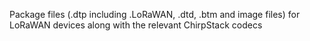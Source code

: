Package files (.dtp including .LoRaWAN, .dtd, .btm and image files) for LoRaWAN devices along with the relevant ChirpStack codecs
